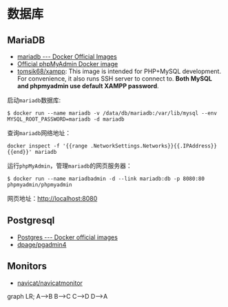 # 数据库
## MariaDB
[mariadb-docker-official-1]: https://hub.docker.com/_/mariadb "mariadb --- Docker Official Images"
[phpmyadmin-docker-official-1]: https://hub.docker.com/r/phpmyadmin/phpmyadmin "Official phpMyAdmin Docker image"
[xampp-docker-1]: https://hub.docker.com/r/tomsik68/xampp "tomsik68/xampp"

- [mariadb --- Docker Official Images][mariadb-docker-official-1]
- [Official phpMyAdmin Docker image][phpmyadmin-docker-official-1]
- [tomsik68/xampp][xampp-docker-1]: This image is intended for PHP+MySQL development. For convenience, it also runs SSH server to connect to. **Both MySQL and phpmyadmin use default XAMPP password**.

启动`mariadb`数据库:
```shell
$ docker run --name mariadb -v /data/db/mariadb:/var/lib/mysql --env MYSQL_ROOT_PASSWORD=mariadb -d mariadb
```
查询`mariadb`网络地址：
```shell
docker inspect -f '{{range .NetworkSettings.Networks}}{{.IPAddress}}{{end}}' mariadb
```

运行`phpMyAdmin`，管理`mariadb`的网页服务器：
```shell
$ docker run --name mariadbadmin -d --link mariadb:db -p 8080:80 phpmyadmin/phpmyadmin
```
网页地址：[http://localhost:8080](http://localhost:8080)

## Postgresql
[postgres-docker-official-1]: https://hub.docker.com/_/postgres "Postgres --- Docker official images"
[pgadmin-docker-1]: https://hub.docker.com/r/dpage/pgadmin4 "dpage/pgadmin4"

- [Postgres --- Docker official images][postgres-docker-official-1]
- [dpage/pgadmin4][pgadmin-docker-1]

## Monitors
[navicat-docker]: https://hub.docker.com/r/navicat/navicatmonitor "navicat/navicatmonitor"

- [navicat/navicatmonitor][navicat-docker]

graph LR;   A-->B   B-->C   C-->D   D-->A